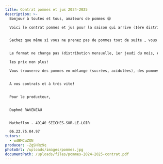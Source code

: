 ```yaml
---
title: Contrat pommes et jus 2024-2025
description: >-
  Bonjour à toutes et tous, amateurs de pommes 😃

  Voici le contrat pommes et jus pour la saison qui arrive (1ère distribution le 4 septembre).


  Sachez que même si vous ne prenez pas de pommes tout de suite , vous pouvez dès à présent retourner votre contrat complété, pour permettre à Bertrand de s’organiser, de prévoir.


  Le format ne change pas (distribution mensuelle, 1er jeudi du mois, de septembre à février, (n'oubliez pas votre contenant), 

  les prix non plus!

  Vous trouverez des pommes en mélange (sucrées, acidulées), des pommes à compote, du jus et du pétillant ;)


  A vos contrats et à très vite!


  Pour le producteur,


  Daphné RAVENEAU


  Matheflon - 49140 SEICHES-SUR-LE-LOIR

  06.22.75.04.97
tutors:
  - wdBMCuZQN
producer: -ZgSHRz9q
photoUrl: /uploads/images/pommes.jpg
documentPath: /uploads/files/pommes-2024-2025-contrat.pdf
---
```

